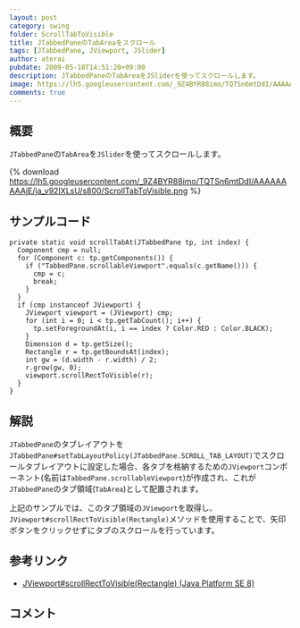 ```yaml
---
layout: post
category: swing
folder: ScrollTabToVisible
title: JTabbedPaneのTabAreaをスクロール
tags: [JTabbedPane, JViewport, JSlider]
author: aterai
pubdate: 2009-05-18T14:51:20+09:00
description: JTabbedPaneのTabAreaをJSliderを使ってスクロールします。
image: https://lh5.googleusercontent.com/_9Z4BYR88imo/TQTSn6mtDdI/AAAAAAAAAjE/ja_v92IXLsU/s800/ScrollTabToVisible.png
comments: true
---
```

## 概要
`JTabbedPane`の`TabArea`を`JSlider`を使ってスクロールします。

{% download https://lh5.googleusercontent.com/_9Z4BYR88imo/TQTSn6mtDdI/AAAAAAAAAjE/ja_v92IXLsU/s800/ScrollTabToVisible.png %}

## サンプルコード
<pre class="prettyprint"><code>private static void scrollTabAt(JTabbedPane tp, int index) {
  Component cmp = null;
  for (Component c: tp.getComponents()) {
    if ("TabbedPane.scrollableViewport".equals(c.getName())) {
      cmp = c;
      break;
    }
  }
  if (cmp instanceof JViewport) {
    JViewport viewport = (JViewport) cmp;
    for (int i = 0; i &lt; tp.getTabCount(); i++) {
      tp.setForegroundAt(i, i == index ? Color.RED : Color.BLACK);
    }
    Dimension d = tp.getSize();
    Rectangle r = tp.getBoundsAt(index);
    int gw = (d.width - r.width) / 2;
    r.grow(gw, 0);
    viewport.scrollRectToVisible(r);
  }
}
</code></pre>

## 解説
`JTabbedPane`のタブレイアウトを`JTabbedPane#setTabLayoutPolicy(JTabbedPane.SCROLL_TAB_LAYOUT)`でスクロールタブレイアウトに設定した場合、各タブを格納するための`JViewport`コンポーネント(名前は`TabbedPane.scrollableViewport`)が作成され、これが`JTabbedPane`のタブ領域(`TabArea`)として配置されます。

上記のサンプルでは、このタブ領域の`JViewport`を取得し、`JViewport#scrollRectToVisible(Rectangle)`メソッドを使用することで、矢印ボタンをクリックせずにタブのスクロールを行っています。

## 参考リンク
- [JViewport#scrollRectToVisible(Rectangle) (Java Platform SE 8)](https://docs.oracle.com/javase/jp/8/docs/api/javax/swing/JViewport.html#scrollRectToVisible-java.awt.Rectangle-)

<!-- dummy comment line for breaking list -->

## コメント
